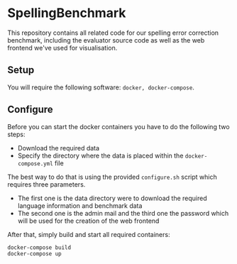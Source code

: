 # SpellingBenchmark

This repository contains all related code for our spelling error correction benchmark, including the evaluator source code as well as the web frontend we've used for visualisation.

## Setup

You will require the following software: ```docker, docker-compose```.

## Configure

Before you can start the docker containers you have to do the following two steps:
 - Download the required data
 - Specify the directory where the data is placed within the ```docker-compose.yml``` file

The best way to do that is using the provided ```configure.sh``` script which requires three parameters.
 - The first one is the data directory were to download the required language information and benchmark data
 - The second one is the admin mail and the third one the password which will be used for the creation of the web frontend

After that, simply build and start all required containers:

```
docker-compose build
docker-compose up
```
